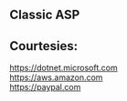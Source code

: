 Classic ASP
-----------


Courtesies:
-----------
https://dotnet.microsoft.com  
https://aws.amazon.com  
https://paypal.com